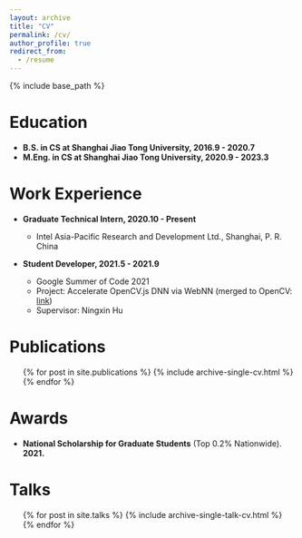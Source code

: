 ```yaml
---
layout: archive
title: "CV"
permalink: /cv/
author_profile: true
redirect_from:
  - /resume
---
```


{% include base_path %}

Education
======
* **B.S. in CS at Shanghai Jiao Tong University, 2016.9 - 2020.7**
* **M.Eng. in CS at Shanghai Jiao Tong University, 2020.9 - 2023.3**
<!-- * Ph.D in Version Control Theory, GitHub University, 2018 (expected) -->

Work Experience
======
<!-- * Summer 2015: Research Assistant
  * Github University
  * Duties included: Tagging issues
  * Supervisor: Professor Git

* Fall 2015: Research Assistant
  * Github University
  * Duties included: Merging pull requests
  * Supervisor: Professor Hub -->

* **Graduate Technical Intern, 2020.10 - Present**
  * Intel Asia-Pacific Research and Development Ltd., Shanghai, P. R. China

* **Student Developer, 2021.5 - 2021.9**
  * Google Summer of Code 2021
  * Project: Accelerate OpenCV.js DNN via WebNN (merged to OpenCV: [link](https://github.com/opencv/opencv/pull/20406))
  * Supervisor: Ningxin Hu

Publications
======
  <ul>{% for post in site.publications %}
    {% include archive-single-cv.html %}
  {% endfor %}</ul>

Awards
======
* **National Scholarship for Graduate Students** (Top 0.2% Nationwide). **2021.**

Talks
======
  <ul>{% for post in site.talks %}
    {% include archive-single-talk-cv.html %}
  {% endfor %}</ul>
  
<!-- Teaching
======
  <ul>{% for post in site.teaching %}
    {% include archive-single-cv.html %}
  {% endfor %}</ul>
  
Service and leadership
======
* Currently signed in to 43 different slack teams -->
